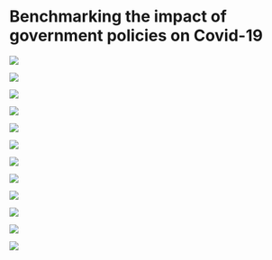 # Benchmarking the impact of government policies on Covid-19
<img src="https://github.com/khairulomar/Covid-19/blob/master/img/gov_policy_vs_cases_Malaysia.png">
<p>
<p>
<img src="https://github.com/khairulomar/Covid-19/blob/master/img/gov_policy_vs_cases_Singapore.png">
<p>
<p>
<img src="https://github.com/khairulomar/Covid-19/blob/master/img/gov_policy_vs_cases_Thailand.png">
<p>
<p>
<img src="https://github.com/khairulomar/Covid-19/blob/master/img/gov_policy_vs_cases_South_Korea.png">
<p>
<p>
<img src="https://github.com/khairulomar/Covid-19/blob/master/img/gov_policy_vs_cases_Australia.png">
<p>
<p>
<img src="https://github.com/khairulomar/Covid-19/blob/master/img/gov_policy_vs_cases_Sweden.png">
<p>
<p>
<img src="https://github.com/khairulomar/Covid-19/blob/master/img/gov_policy_vs_cases_Germany.png">
<p>
<p>
<img src="https://github.com/khairulomar/Covid-19/blob/master/img/gov_policy_vs_cases_Italy.png">
<p>
<p>
<img src="https://github.com/khairulomar/Covid-19/blob/master/img/gov_policy_vs_cases_Spain.png">
<p>
<p>
<img src="https://github.com/khairulomar/Covid-19/blob/master/img/gov_policy_vs_cases_France.png">
<p>
<p>
<img src="https://github.com/khairulomar/Covid-19/blob/master/img/gov_policy_vs_cases_United_Kingdom.png">
<p>
<p>
<img src="https://github.com/khairulomar/Covid-19/blob/master/img/gov_policy_vs_cases_United_States.png">
